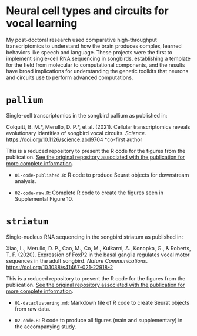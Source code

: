 # Neural cell types and circuits for vocal learning

My post-doctoral research used comparative high-throughput transcriptomics to understand how the brain produces complex, learned behaviors like speech and language. These projects were the first to implement single-cell RNA sequencing in songbirds, establishing a template for the field from molecular to computational components, and the results have broad implications for understanding the genetic toolkits that neurons and circuits use to perform advanced computations.

# `pallium`

Single-cell transcriptomics in the songbird pallium as published in:

Colquitt, B. M.\*, Merullo, D. P.\*, et al. (2021). Cellular transcriptomics reveals evolutionary identities of songbird vocal circuits. *Science*. https://doi.org/10.1126/science.abd9704 \*co-first author

This is a reduced repository to present the R code for the figures from the publication. [See the original repository associated with the publication for more complete information](https://github.com/bradleycolquitt/songbird_cells).

- `01-code-published.R`: R code to produce Seurat objects for downstream analysis.

- `02-code-raw.R`: Complete R code to create the figures seen in Supplemental Figure 10.

# `striatum`

Single-nucleus RNA sequencing in the songbird striatum as published in:

Xiao, L., Merullo, D. P., Cao, M., Co, M., Kulkarni, A., Konopka, G., & Roberts, T. F. (2020). Expression of FoxP2 in the basal ganglia regulates vocal motor sequences in the adult songbird. *Nature Communications*. https://doi.org/10.1038/s41467-021-22918-2

This is a reduced repository to present the R code for the figures from the publication. [See the original repository associated with the publication for more complete information](https://github.com/konopkalab/songbird_areax).

- `01-dataclustering.md`: Markdown file of R code to create Seurat objects from raw data.
  
- `02-code.R`: R code to produce all figures (main and supplementary) in the accompanying study. 
